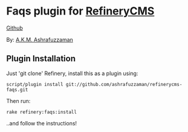 # Faqs plugin for [RefineryCMS](http://www.refinerycms.com)
[Github](http://github.com/ashrafuzzaman/refinerycms-faqs)

By: [A.K.M. Ashrafuzzaman](http://www.ashrafuzzaman.com/)

## Plugin Installation

Just 'git clone' Refinery, install this as a plugin using:

    script/plugin install git://github.com/ashrafuzzaman/refinerycms-faqs.git

Then run:

    rake refinery:faqs:install

..and follow the instructions!